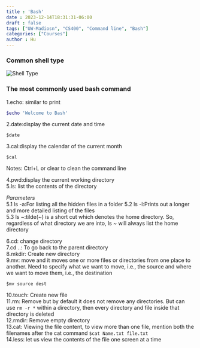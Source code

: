 ```yaml
---
title : 'Bash'
date : 2023-12-14T18:31:31-06:00
draft : false
tags: ["UW-Madiosn", "CS400", "Command line", "Bash"]
categories: ["Courses"]
author : Hu
---
```


### Common shell type
![Shell Type](/img/shellType.png)  
  
### The most commonly used bash command   
1.echo: similar to print
```bash
$echo 'Welcome to Bash'
```
2.date:display the current date and time
```
$date
```
3.cal:display the calendar of the current month
```
$cal
```
Notes: Ctrl+L or clear to clean the command line

4.pwd:display the current working directory  
5.ls: list the contents of the directory  

*Parameters*  
5.1 ls -a:For listing all the hidden files in a folder
5.2 ls -l:Prints out a longer and more detailed listing of the files  
5.3 ls ~:tilde(~) is a short cut which denotes the home directory. So, regardless of what directory we are into, ls ~ will always list the home directory  

6.cd: change directory  
7.cd ..: To go back to the parent directory  
8.mkdir: Create new directory  
9.mv: move and it moves one or more files or directories from one place to another. Need to specify what we want to move, i.e., the source and where we want to move them, i.e., the destination   
```
$mv source dest
```  
10.touch: Create new file  
11.rm: Remove but by default it does not remove any directories. But can use `rm -r *` within a directory, then every directory and file inside that directory is deleted   
12.rmdir: Remove empty directory   
13.cat: Viewing the file content, to view more than one file, mention both the filenames after the cat command `$cat Name.txt file.txt`  
14.less: let us view the contents of the file one screen at a time  



